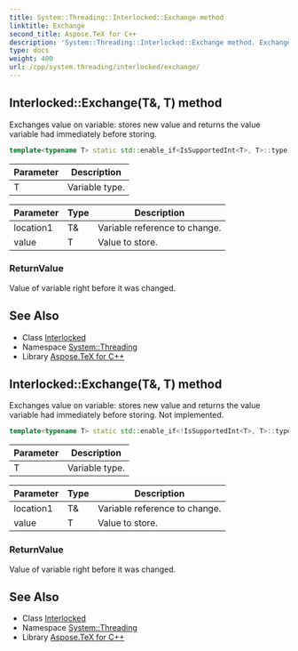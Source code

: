 ```yaml
---
title: System::Threading::Interlocked::Exchange method
linktitle: Exchange
second_title: Aspose.TeX for C++
description: 'System::Threading::Interlocked::Exchange method. Exchanges value on variable: stores new value and returns the value variable had immediately before storing in C++.'
type: docs
weight: 400
url: /cpp/system.threading/interlocked/exchange/
---
```

## Interlocked::Exchange(T\&, T) method


Exchanges value on variable: stores new value and returns the value variable had immediately before storing.

```cpp
template<typename T> static std::enable_if<IsSupportedInt<T>, T>::type System::Threading::Interlocked::Exchange(T &location1, T value)
```


| Parameter | Description |
| --- | --- |
| T | Variable type. |

| Parameter | Type | Description |
| --- | --- | --- |
| location1 | T\& | Variable reference to change. |
| value | T | Value to store. |

### ReturnValue

Value of variable right before it was changed.

## See Also

* Class [Interlocked](../)
* Namespace [System::Threading](../../)
* Library [Aspose.TeX for C++](../../../)
## Interlocked::Exchange(T\&, T) method


Exchanges value on variable: stores new value and returns the value variable had immediately before storing. Not implemented.

```cpp
template<typename T> static std::enable_if<!IsSupportedInt<T>, T>::type System::Threading::Interlocked::Exchange(T &location1, T value)
```


| Parameter | Description |
| --- | --- |
| T | Variable type. |

| Parameter | Type | Description |
| --- | --- | --- |
| location1 | T\& | Variable reference to change. |
| value | T | Value to store. |

### ReturnValue

Value of variable right before it was changed.

## See Also

* Class [Interlocked](../)
* Namespace [System::Threading](../../)
* Library [Aspose.TeX for C++](../../../)
